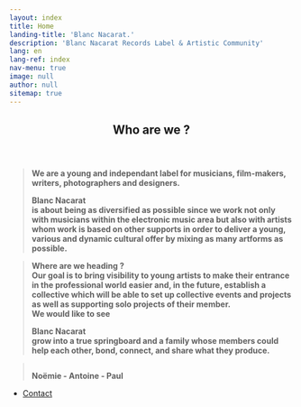 ```yaml
---
layout: index
title: Home
landing-title: 'Blanc Nacarat.'
description: 'Blanc Nacarat Records Label & Artistic Community'
lang: en
lang-ref: index
nav-menu: true
image: null
author: null
sitemap: true
---
```


<section id="two">
    <div class="inner">
        <header class="major">
            <h2>Who are we ?</h2>
        </header>
		<blockquote><b> We are a young and independant label for musicians, film-makers, writers, photographers and designers.
		<br>
		<p class="logo" style="padding-left: 0em; padding-right: 0em; margin-bottom: 0px;"><strong> Blanc Nacarat&nbsp;</strong></p>is about being as diversified as possible since we work not only with musicians within the electronic music area but also with artists whom work is based on other supports in order to deliver a young, various and dynamic cultural offer by mixing as many artforms as possible.
		</b></blockquote>
		<blockquote>
			<b> Where are we heading ?
			<br>Our goal is to bring visibility to young artists to make their entrance in the professional world easier and, in the future, establish a collective which will be able to set up collective events and projects as well as supporting solo projects of their member.
			<br>We would like to see  <p class="logo" style="padding-left: 0em;padding-right: 0em;margin-bottom: 0px;"><strong> Blanc Nacarat&nbsp;</strong></p> grow into a true springboard and a family whose members could help each other, bond, connect, and share what they produce.
			</b>
		</blockquote>
		<blockquote>
			<b style ="display: flex;">
				<p style="margin-bottom: 0px; text-align: center;"> Noëmie - Antoine - Paul </p>
			</b>
		</blockquote>
			<ul class="actions">
                   		<li>
                   			<a href="https://blancnacarat.github.io/{{ page.lang }}/contact" class="button special">Contact</a>
                   		</li>
			</ul>
    </div>
</section>